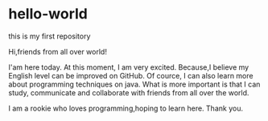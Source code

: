# hello-world
this is my first repository

Hi,friends from all over world!

I'am here today. At this moment, I am very excited. Because,I believe my English level can be improved on GitHub. Of cource, I can also learn more about programming techniques on java. What is more important is that I can study, communicate and collaborate with friends from all over the world.

I am a rookie who loves programming,hoping to learn here. Thank you.
